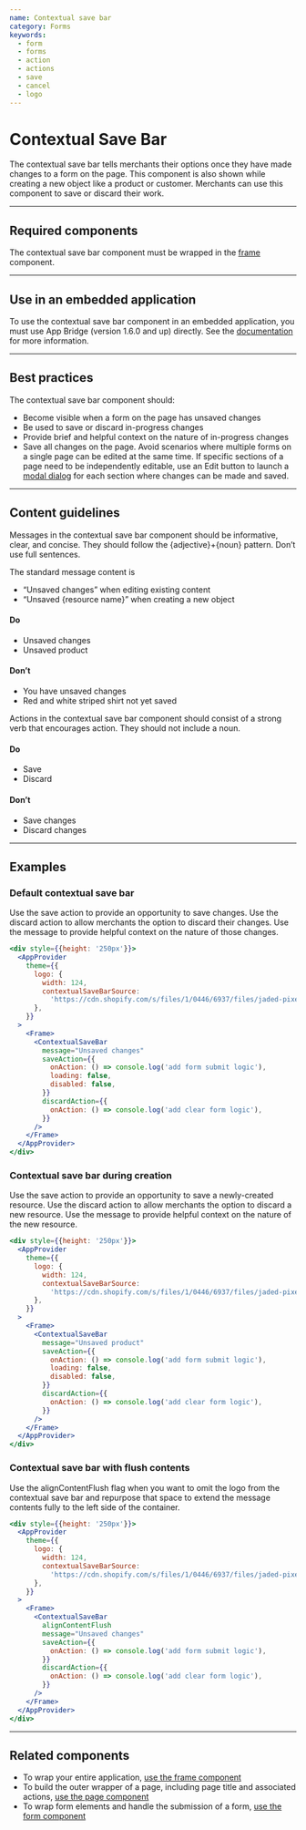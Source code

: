 ```yaml
---
name: Contextual save bar
category: Forms
keywords:
  - form
  - forms
  - action
  - actions
  - save
  - cancel
  - logo
---
```


# Contextual Save Bar

The contextual save bar tells merchants their options once they have made changes to a form on the page. This component is also shown while creating a new object like a product or customer. Merchants can use this component to save or discard their work.

---

## Required components

The contextual save bar component must be wrapped in the [frame](/components/structure/frame) component.

---

## Use in an embedded application

To use the contextual save bar component in an embedded application, you must use App Bridge (version 1.6.0 and up) directly. See the [documentation](https://help.shopify.com/en/api/embedded-apps/app-bridge/actions/contextualSaveBar) for more information.

---

## Best practices

The contextual save bar component should:

- Become visible when a form on the page has unsaved changes
- Be used to save or discard in-progress changes
- Provide brief and helpful context on the nature of in-progress changes
- Save all changes on the page. Avoid scenarios where multiple forms on a single page can be edited at the same time. If specific sections of a page need to be independently editable, use an Edit button to launch a [modal dialog](/components/overlays/modal) for each section where changes can be made and saved.

---

## Content guidelines

Messages in the contextual save bar component should be informative, clear, and concise. They should follow the {adjective}+{noun} pattern. Don’t use full sentences.

The standard message content is

- “Unsaved changes” when editing existing content
- “Unsaved {resource name}” when creating a new object

<!-- usagelist -->

#### Do

- Unsaved changes
- Unsaved product

#### Don’t

- You have unsaved changes
- Red and white striped shirt not yet saved

<!-- end -->

Actions in the contextual save bar component should consist of a strong verb that encourages action. They should not include a noun.

<!-- usagelist -->

#### Do

- Save
- Discard

#### Don’t

- Save changes
- Discard changes

<!-- end -->

---

## Examples

### Default contextual save bar

Use the save action to provide an opportunity to save changes. Use the discard action to allow merchants the option to discard their changes. Use the message to provide helpful context on the nature of those changes.

```jsx
<div style={{height: '250px'}}>
  <AppProvider
    theme={{
      logo: {
        width: 124,
        contextualSaveBarSource:
          'https://cdn.shopify.com/s/files/1/0446/6937/files/jaded-pixel-logo-gray.svg?6215648040070010999',
      },
    }}
  >
    <Frame>
      <ContextualSaveBar
        message="Unsaved changes"
        saveAction={{
          onAction: () => console.log('add form submit logic'),
          loading: false,
          disabled: false,
        }}
        discardAction={{
          onAction: () => console.log('add clear form logic'),
        }}
      />
    </Frame>
  </AppProvider>
</div>
```

### Contextual save bar during creation

Use the save action to provide an opportunity to save a newly-created resource. Use the discard action to allow merchants the option to discard a new resource. Use the message to provide helpful context on the nature of the new resource.

```jsx
<div style={{height: '250px'}}>
  <AppProvider
    theme={{
      logo: {
        width: 124,
        contextualSaveBarSource:
          'https://cdn.shopify.com/s/files/1/0446/6937/files/jaded-pixel-logo-gray.svg?6215648040070010999',
      },
    }}
  >
    <Frame>
      <ContextualSaveBar
        message="Unsaved product"
        saveAction={{
          onAction: () => console.log('add form submit logic'),
          loading: false,
          disabled: false,
        }}
        discardAction={{
          onAction: () => console.log('add clear form logic'),
        }}
      />
    </Frame>
  </AppProvider>
</div>
```

### Contextual save bar with flush contents

Use the alignContentFlush flag when you want to omit the logo from the contextual save bar and
repurpose that space to extend the message contents fully to the left side of the container.

```jsx
<div style={{height: '250px'}}>
  <AppProvider
    theme={{
      logo: {
        width: 124,
        contextualSaveBarSource:
          'https://cdn.shopify.com/s/files/1/0446/6937/files/jaded-pixel-logo-gray.svg?6215648040070010999',
      },
    }}
  >
    <Frame>
      <ContextualSaveBar
        alignContentFlush
        message="Unsaved changes"
        saveAction={{
          onAction: () => console.log('add form submit logic'),
        }}
        discardAction={{
          onAction: () => console.log('add clear form logic'),
        }}
      />
    </Frame>
  </AppProvider>
</div>
```

---

## Related components

- To wrap your entire application, [use the frame component](/components/structure//frame)
- To build the outer wrapper of a page, including page title and associated actions, [use the page component](/components/structure/page)
- To wrap form elements and handle the submission of a form, [use the form component](/components/forms/form)
